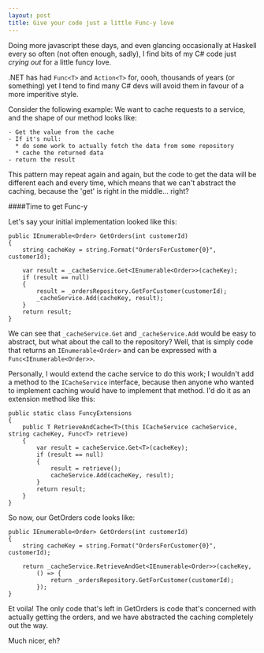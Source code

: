 ```yaml
---
layout: post
title: Give your code just a little Func-y love
---
```


Doing more javascript these days, and even glancing occasionally at Haskell every so often (not often enough, sadly), I find bits of my C# code just *crying out* for a little funcy love.

.NET has had `Func<T>` and `Action<T>` for, oooh, thousands of years (or something) yet I tend to find many C# devs will avoid them in favour of a more imperitive style.

Consider the following example: We want to cache requests to a service, and the shape of our method looks like:

    - Get the value from the cache
    - If it's null:
      * do some work to actually fetch the data from some repository
      * cache the returned data
    - return the result
    
This pattern may repeat again and again, but the code to get the data will be different each and every time, which means that we can't abstract the caching, because the 'get' is right in the middle... right?
  

####Time to get Func-y


Let's say your initial implementation looked like this:

    public IEnumerable<Order> GetOrders(int customerId)
    {
        string cacheKey = string.Format("OrdersForCustomer{0}", customerId);
        
        var result = _cacheService.Get<IEnumerable<Order>>(cacheKey);
        if (result == null)
        {
            result = _ordersRepository.GetForCustomer(customerId);
            _cacheService.Add(cacheKey, result);
        }
        return result;
    }
    
We can see that `_cacheService.Get` and `_cacheService.Add` would be easy to abstract, but what about the call to the repository? Well, that is simply code that returns an `IEnumerable<Order>` and can be expressed with a `Func<IEnumerable<Order>>`.

Personally, I would extend the cache service to do this work; I wouldn't add a method to the `ICacheService` interface, because then anyone who wanted to implement caching would have to implement that method. I'd do it as an extension method like this:


    public static class FuncyExtensions
    {
        public T RetrieveAndCache<T>(this ICacheService cacheService, string cacheKey, Func<T> retrieve)
        {
            var result = cacheService.Get<T>(cacheKey);
            if (result == null)
            {
                result = retrieve();
                cacheService.Add(cacheKey, result);
            }
            return result;
        }
    }
    
    
So now, our GetOrders code looks like:

    public IEnumerable<Order> GetOrders(int customerId)
    {
        string cacheKey = string.Format("OrdersForCustomer{0}", customerId);
        
        return _cacheService.RetrieveAndGet<IEnumerable<Order>>(cacheKey,
            () => {
                return _ordersRepository.GetForCustomer(customerId);
            });
    }


Et voila! The only code that's left in GetOrders is code that's concerned with actually getting the orders, and we have abstracted the caching completely out the way.

Much nicer, eh?

